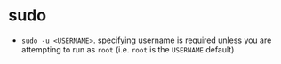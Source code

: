 # sudo

- `sudo -u <USERNAME>`. specifying username is required unless you are
  attempting to run as `root` (i.e. `root` is the `USERNAME` default)
